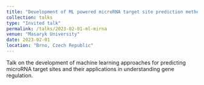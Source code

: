 ```yaml
---
title: "Development of ML powered microRNA target site prediction methods"
collection: talks
type: "Invited talk"
permalink: /talks/2023-02-01-ml-mirna
venue: "Masaryk University"
date: 2023-02-01
location: "Brno, Czech Republic"
---
```


Talk on the development of machine learning approaches for predicting microRNA target sites and their applications in understanding gene regulation.
